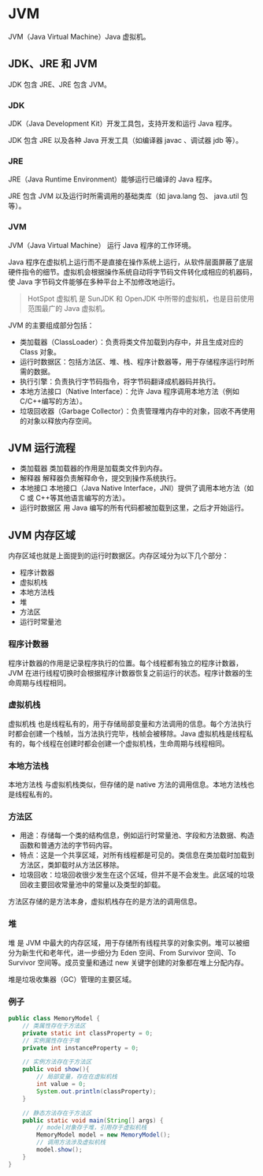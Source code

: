 # JVM

JVM（Java Virtual Machine）Java 虚拟机。

## JDK、JRE 和 JVM

JDK 包含 JRE、JRE 包含 JVM。

### JDK

JDK（Java Development Kit）开发工具包，支持开发和运行 Java 程序。

JDK 包含 JRE 以及各种 Java 开发工具（如编译器 javac 、调试器 jdb 等）。

### JRE

JRE（Java Runtime Environment）能够运行已编译的 Java 程序。

JRE 包含 JVM 以及运行时所需调用的基础类库（如 java.lang 包、 java.util 包等）。

### JVM

JVM（Java Virtual Machine） 运行 Java 程序的工作环境。

Java 程序在虚拟机上运行而不是直接在操作系统上运行，从软件层面屏蔽了底层硬件指令的细节。虚拟机会根据操作系统自动将字节码文件转化成相应的机器码，使
Java 字节码文件能够在多种平台上不加修改地运行。

> HotSpot 虚拟机 是 SunJDK 和 OpenJDK 中所带的虚拟机，也是目前使用范围最广的 Java 虚拟机。

JVM 的主要组成部分包括：

- 类加载器（ClassLoader）：负责将类文件加载到内存中，并且生成对应的 Class 对象。
- 运行时数据区：包括方法区、堆、栈、程序计数器等，用于存储程序运行时所需的数据。
- 执行引擎：负责执行字节码指令，将字节码翻译成机器码并执行。
- 本地方法接口（Native Interface）：允许 Java 程序调用本地方法（例如 C/C++编写的方法）。
- 垃圾回收器（Garbage Collector）：负责管理堆内存中的对象，回收不再使用的对象以释放内存空间。

## JVM 运行流程

- 类加载器
  类加载器的作用是加载类文件到内存。
- 解释器
  解释器负责解释命令，提交到操作系统执行。
- 本地接口
  本地接口（Java Native Interface，JNI）提供了调用本地方法（如 C 或 C++等其他语言编写的方法）。
- 运行时数据区
  用 Java 编写的所有代码都被加载到这里，之后才开始运行。

## JVM 内存区域

内存区域也就是上面提到的运行时数据区。内存区域分为以下几个部分：

- 程序计数器
- 虚拟机栈
- 本地方法栈
- 堆
- 方法区
- 运行时常量池

### 程序计数器

程序计数器的作用是记录程序执行的位置。每个线程都有独立的程序计数器，JVM 在进行线程切换时会根据程序计数器恢复之前运行的状态。程序计数器的生命周期与线程相同。

### 虚拟机栈

虚拟机栈 也是线程私有的，用于存储局部变量和方法调用的信息。每个方法执行时都会创建一个栈帧，当方法执行完毕，栈帧会被移除。Java
虚拟机栈是线程私有的，每个线程在创建时都会创建一个虚拟机栈，生命周期与线程相同。

### 本地方法栈

本地方法栈 与虚拟机栈类似，但存储的是 native 方法的调用信息。本地方法栈也是线程私有的。

### 方法区

- 用途：存储每一个类的结构信息，例如运行时常量池、字段和方法数据、构造函数和普通方法的字节码内容。
- 特点：这是一个共享区域，对所有线程都是可见的。类信息在类加载时加载到方法区，类卸载时从方法区移除。
- 垃圾回收：垃圾回收很少发生在这个区域，但并不是不会发生。此区域的垃圾回收主要回收常量池中的常量以及类型的卸载。

方法区存储的是方法本身，虚拟机栈存在的是方法的调用信息。

### 堆

堆 是 JVM 中最大的内存区域，用于存储所有线程共享的对象实例。堆可以被细分为新生代和老年代，进一步细分为 Eden 空间、From
Survivor 空间、To Survivor 空间等。成员变量和通过 new 关键字创建的对象都在堆上分配内存。

堆是垃圾收集器（GC）管理的主要区域。

### 例子

```java
public class MemoryModel {
    // 类属性存在于方法区
    private static int classProperty = 0;
    // 实例属性存在于堆
    private int instanceProperty = 0;

    // 实例方法存在于方法区
    public void show(){
        // 局部变量，存在在虚拟机栈
        int value = 0;
        System.out.println(classProperty);
    }

    // 静态方法存在于方法区
    public static void main(String[] args) {
        // model对象存于堆，引用存于虚拟机栈
        MemoryModel model = new MemoryModel();
        // 调用方法涉及虚拟机栈
        model.show();
    }
}
```

